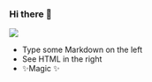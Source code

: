 ### Hi there 👋

<img
  src="https://img.shields.io/badge/HTML5-E34F26?style=flat-square&logo=HTML5&logoColor=white"
/>

- Type some Markdown on the left
- See HTML in the right
- ✨Magic ✨

<!--
**TaeKyeong-coder/TaeKyeong-coder** is a ✨ _special_ ✨ repository because its `README.md` (this file) appears on your GitHub profile.

Here are some ideas to get you started:

- 🔭 I’m currently working on ...
- 🌱 I’m currently learning ...
- 👯 I’m looking to collaborate on ...
- 🤔 I’m looking for help with ...
- 💬 Ask me about ...
- 📫 How to reach me: ...
- 😄 Pronouns: ...
- ⚡ Fun fact: ...
-->
